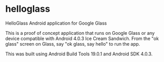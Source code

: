 helloglass
==========

HelloGlass Android application for Google Glass

This is a proof of concept application that runs on Google Glass or any device compatible with Android 4.0.3 Ice Cream Sandwich. From the "ok glass" screen on Glass, say "ok glass, say hello" to run the app. 

This was built using Android Build Tools 19.0.1 and Android SDK 4.0.3.
